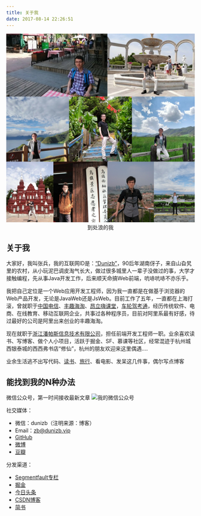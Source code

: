 ```yaml
---
title: 关于我
date: 2017-08-14 22:26:51
---
```

<div aligin="center"><img src="https://raw.githubusercontent.com/dunizb/cloudimg/master/blog/myphots.jpg" /></div>
<div style="text-align:center">到处浪的我</div>

## 关于我
大家好，我叫张兵，我的互联网ID是：[“Dunizb”](https://www.baidu.com/s?wd=Dunizb)，90后年湖南伢子，来自山旮旯里的农村，从小玩泥巴调皮淘气长大，做过很多城里人一辈子没做过的事，大学才接触编程，先从事Java开发工作，后来顺天命搞Web前端，吭哧吭哧不亦乐乎。

我把自己定位是一个Web应用开发工程师，因为我一直都是在做基于浏览器的Web产品开发，无论是JavaWeb还是JsWeb。目前工作了五年，一直都在上海打滚，曾就职于[中国电信](http://www.ideal.sh.cn/)、[丰趣海淘](http://www.fengqu.com/)、[昂立嗨课堂](http://www.onlyhi.cn/)，[车轮驾考通](https://www.chelun.com/kjzapp.html)，经历传统软件、电商、在线教育、移动互联网企业，共事过各种程序员，目前对阿里系最有好感，待过最好的公司是阿里出来创业的丰趣海淘。

现在就职于[浙江潘帕斯信息技术有限公司](https://www.ipampas.com/)，担任前端开发工程师一职。业余喜欢读书、写博客、做个人小项目，活跃于掘金、SF、慕课等社区，经常混迹于杭州城西银泰城的西西弗书店“修仙”，杭州的朋友欢迎来这里偶遇....

业余生活逃不出写代码、[读书](http://book.douban.com/people/dunish/)、[旅行](http://dunizb.github.io/footprint/)、看电影、发呆这几件事，偶尔写点博客

## 能找到我的N种办法

微信公众号，第一时间接收最新文章
![我的微信公众号](https://i.loli.net/2019/11/06/SdgA4QFiTzMeHyI.jpg)

社交媒体：
- 微信：dunizb（注明来源：博客）
- Email：[zb@dunizb.vip](mailto:zb@dunizb.vip)
- [GitHub](https://github.com/dunizb)
- [微博](http://www.weibo.com/duni/)
- [豆瓣](https://www.douban.com/people/dunish/)

分发渠道：
- [Segmentfault专栏](https://segmentfault.com/blog/webhc)
- [掘金](https://juejin.im/user/5794cec91532bc0060caf52b)
- [今日头条](https://www.toutiao.com/c/user/1268500160/#mid=1653459147621379)
- [CSDN博客](https://blog.csdn.net/duninet)
- [简书](https://www.jianshu.com/u/737d8047278d)